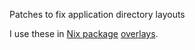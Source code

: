 Patches to fix application directory layouts

I use these in [Nix package](https://github.com/nixos/nixpkgs)
[overlays](https://nixos.org/manual/nixpkgs/stable/#chap-overlays).
